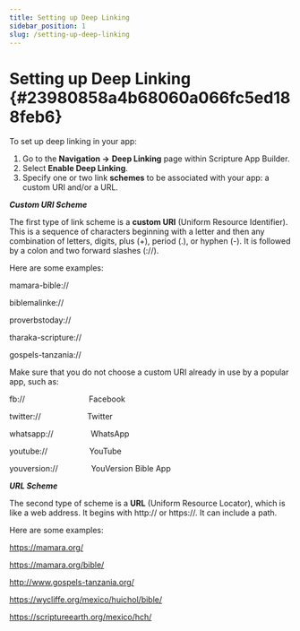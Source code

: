 ```yaml
---
title: Setting up Deep Linking
sidebar_position: 1
slug: /setting-up-deep-linking
---
```


# Setting up Deep Linking {#23980858a4b68060a066fc5ed188feb6}

To set up deep linking in your app:

1. Go to the **Navigation →** **Deep Linking** page within Scripture App Builder.
2. Select **Enable Deep Linking**.
3. Specify one or two link **schemes** to be associated with your app: a custom URI and/or a URL.

_**Custom URI Scheme**_

The first type of link scheme is a **custom URI** (Uniform Resource Identifier). This is a sequence of characters beginning with a letter and then any combination of letters, digits, plus (+), period (.), or hyphen (-). It is followed by a colon and two forward slashes (://).

Here are some examples:

mamara-bible://

biblemalinke://

proverbstoday://

tharaka-scripture://

gospels-tanzania://

Make sure that you do not choose a custom URI already in use by a popular app, such as:

fb://                             Facebook

twitter://                     Twitter

whatsapp://                 WhatsApp

youtube://                   YouTube

youversion://               YouVersion Bible App

_**URL Scheme**_

The second type of scheme is a **URL** (Uniform Resource Locator), which is like a web address. It begins with http:// or https://. It can include a path.

Here are some examples:

https://mamara.org/

https://mamara.org/bible/

http://www.gospels-tanzania.org/

https://wycliffe.org/mexico/huichol/bible/

https://scriptureearth.org/mexico/hch/

